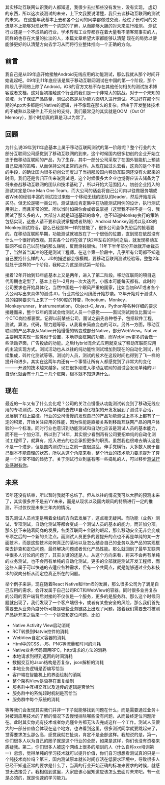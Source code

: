  其实移动互联网认识我的人都知道，我很少去扯那些没有发生，没有实现，
  虚幻的东西，所以这次谈测试的未来，上下文我要说清楚，我只去谈移动互联网的测试的未来。
  	在这些年我基本上去和各个公司的同学都做过交流，经过了长时间的交流基本上能够对现状有一个清楚的了解，从而能够大胆的对未来进行推测。
  测试行业还是一个不成熟的行业，学术界和工业界都存在着大量看不清客观事实的人，同样的也存在大量的扯淡的人，本篇文章希望大家都能够认清楚
  现在的局势以便能够更好的认清楚方向去学习从而将行业整体推向一个正确的方向。
  
前言
---
  我自己是从09年底开始接触Android无线应用的功能测试，那么我就从那个时间开始说起吧。09年到11年底应该是属于移动互联网测试在中国的第一个阶段，那个阶段几乎网络上除了Android，iOS的官方文档不存在其他任何相关的测试技术博客或者文档，这对当初接触这个行业的我们是一个非常大的挑战。对于一个未知的领域，为了保证产品质量，测试必然是从功能方面切入进行测试。不过好在那个时期的App大多都是纯Native的逻辑，并不像现在那么的复杂。但由于开发整体技术的不成熟以及硬件上不充分的支持，我们最常见的其实就是OOM（Out Of Memory），那个时期真的算是习以为常了。
  
回顾
---
  为什么说09年到11年底基本上属于移动互联网测试的第一阶段呢？整个行业的大部分互联网公司感觉到了移动互联网的到来，这个时候国内很多初创的企业开始立志于做移动互联网的产品，为了生存，其中一部分公司采取了在国外智能机上预装自己应用的策略，从而保持公司正常的运作。从现在回过头去看，这真的是个不错的手段，的确让国内很多初创公司度过了当初那段国内移动互联网还没有火起来的时间。我们还是言归正传来说测试吧，这个时候很多大企业也觉得应该去储备为了将来奋战移动互联网的团队和技术基础了，所以开始大范围招人。初创企业招入的测试肯定是One Man One Team，而大公司的话会将自己公司内以往做服务端或者Web的经验丰富的测试拉过来做一个移动无线的团队的leader，然后开始招兵买马。但无论是哪一类公司，测试活动肯定集中在功能测试用例的设计，执行测试用例上，而且非常的累。所以当时如果你会或者说掌握（这里我不得不提一句，我面试了那么多的人，大部分人就是知道基础的命令，也不知道Monkey执行的策略包括实现，这些人请不要和我说掌握或者熟练）Android Monkey测试以及iOS的Monkey测试的话，那么已经是神一样的技能了，很多公司会争先恐后的抢着要的。在移动互联网早期，功能测试就被放在了一个很低的位置，直到现在依然没有什么一个很好的改观。其实各个公司在做了快2年左右的时间之后，就发现移动互联网不如自己以前想的那么赚钱，反而烧钱很快。11年下半年部分开始就开始裁员了，当然首当其冲的还是测试工程师。在这个第一阶段中，几乎所有公司都不知道自己要招什么样的人，JD的描述都会很模糊，要移动互联网测试经验等。整整2年就处于这样的一个阶段，我称之为这是测试第一阶段。
  
  接着12年开始到13年底基本上又是两年，进入了第二阶段。移动互联网的项目迭代周期也定型了，基本上在1～2月内一次大迭代，小版本可能每天都有。此时的公司要求也开始具体化，当然中国是一个跟风严重的国家，比如当初BAT或者各个大公司写出来具体的测试JD，行业其他公司纷纷开始抄袭。12年开始对于测试人员的招聘要求马上来了一个180度的转变，Robotium，Monkey，Monkeyrunner，Instrumentation，Object-C,Java，Python等各种详细的要求接踵而来，整个12年的面试会给测试人员一个感觉———面试测试岗位比面试一个CTO岗位都要累。记得以前某些公司，面试之前先各种卷子，包括软件工程，测试，算法，代码，智力题等等，从我看来简直变态的可以。另外一方面，移动互联网的产品本身从Native开始慢慢的转变成部分Native，部分WebView。Native主要用来实现一些类似于设置，本地界面框架的功能，而WebView更多的会做一些活动界面，广告投放的功能。之后Hybrid混合式应用就变成了移动互联网应用的主流实现方式。测试活动也从以往的纯功能性测试增加到现在的自动化测试，持续集成，碎片化测试等等。测试的人员，测试的技术在这段时间也得到了飞一样的提升和进步。其实在这两年内还有一个事情让所有人都感觉到了非常大的变化———开源的技术越来越多。现在很多刚进入移动互联网的测试会发现单纯的UI自动化就会有十几二十几个框架，根本就不知道选什么。
  
现在
---
  最近的一年又有了什么变化呢？公司的关注点慢慢从功能测试转变到了移动无线应用的专项测试，又从以往单纯的去做UI自动化框架的开发发展到了测试平台话，发展到了线上监控。行业的公司慢慢的发现自己的产品功能测试上基本上都有了一定的积累，开始关注应用的性能，因为性能是直接关系到移动互联网产品的用户体验的一个标准。同时行业也意识到功能测试和自动化应该是测试人员的基本能力，而不是一个加分项。所以到了14年，其实很少看到再有公司要招单纯的自动化测试工程师了，就算有，招入进去的也会承担更多的职责。虽然我也很难去确认这是不是一个进步，但是国内测试行业之前一直很混乱，伸手党横行。大多数人属于自己根本不能自理的状态，所以从这个角度来看，整个行业的技术能力要求提升了算是一个非常不错的趋势了。关于测试行业到底有哪一些捣乱的人，可以移步[测试行业感谢有你](https://testerhome.com/topics/2660)。
  
未来
---
  15年还没有结束，所以暂时我就不总结了。但从以往的情况我可以大胆的预测未来了，其实很多并不是去YY未来，而是从现状以及国内跟风的特质进行一定的推测，不过仅仅是未来三年内的情况。
  
  首先测试人员肯定是朝着全栈的方向去发展了，这点毫无疑问。而功能（业务）测试，专项测试，自动化测试等都会变成一个测试人员的基本的能力，而非加分项。那么接下来随着网商的发展，各类互联网＋金融的崛起，那么移动安全无非会变成专项之后的一个新的关注点。而测试人员更多的要提升的点也不再是单纯的某一方面技术，而是这些技术如何真正的落地以及怎么结合自己的业务以及产品的实现框架去排查和定位问题，最终解决问题或者优化产品性能。那么就回到了最早互联网中很多人讨论的问题了，其实关键的还是人，从这个方向来看，将来不会再有单纯的业务测试，也不会再有单纯的自动化测试，更多的全部就是测试开发工程师，而这些人属于可以快速的去适应各种需求，但有一个共同点，就是能够通过业务和技术的双向分析从而定位真正所在的问题。
  
  举个例子来讲，现在随着React Native和Html5的发展，那么很多公司为了满足自己应用的需求，会开发属于自己公司RCT和WebView的容器。同时很多业务复杂的公司的客户端背后对接的不仅仅是一个服务，更多的是服务群。那么这个时候问题就出现了，我们发现了一个客户端很卡，或者有某些安全的风险，那么我们首先需要去从业务角度分析可能是哪些业务链路上出现了问题，接着我们需要去将被测产品拆开来之后来一个一个排查和定位问题。比如

* Native Activity View启动消耗
* RCT转换到Natvie控件的消耗
* WebView自定义容器的消耗
* Html中的CSS，JS，PNG等流量和时间的消耗
* Native业务代码调用RPC，http请求的方法的消耗
* 本地请求到得到返回的时间消耗
* 数据交互的Json结构是否复杂，json解析的消耗
* 本地业务逻辑是否编写恰当
* 客户端在智能机上的界面绘制的消耗
* 整个架构View是否存在重复绘制
* 服务群中互相交互以及透传的逻辑是否恰当
* 服务群中的系统超时机制是否恰当
* 服务群中每个系统的消耗

等等我们会发现其实我们并非一下子就能够找到问题在什么，而是需要通过业务＋对被测应用技术的了解的情况下去慢慢排除哪些没有问题，从而最终定位问题所在。此时其实你光有技术或者你光懂业务都无法去完成这样一个工作。测试人员很大的一部分价值会体现在这个地方。也许看到这里，很多测试同学就要跳起来了，觉得要求怎么那么高，感觉我就在扯淡，肯定不是全部这样。我想说的是，第一，你们很多人以为自己的圈子就是这个行业的全部，如果是这样，你们也没有资格来质疑我。第二，你们很多人被这个网络上很多的培训的人（什么自称xxx培训第一）忽悠，觉得单纯的学习技术就可以提升价值，你们自习想想看测试真的只是一个纯技术岗位吗？第三，国内测试原本就长时间存活在低要求环境中，导致很多人已经不知道正常的要求是什么了，当真的行业开始正确的标准来要求的时候，就感觉无法接受了。我相信到这里，大家应该心里知道应该怎么去面对未来吧。有一点是必须的，就是快速的学习能力。


